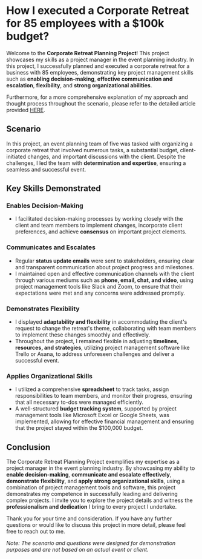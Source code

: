 # How I executed a Corporate Retreat for 85 employees with a $100k budget?

Welcome to the **Corporate Retreat Planning Project**! This project showcases my skills as a project manager in the event planning industry. In this project, I successfully planned and executed a corporate retreat for a business with 85 employees, demonstrating key project management skills such as **enabling decision-making**, **effective communication and escalation**, **flexibility**, and **strong organizational abilities**.

Furthermore, for a more comprehensive explanation of my approach and thought process throughout the scenario, please refer to the detailed article provided [HERE](https://medium.com/@zahirkowser/how-i-executed-a-corporate-retreat-for-85-employees-with-a-100k-budget-78bb9447ab2c).

## Scenario

In this project, an event planning team of five was tasked with organizing a corporate retreat that involved numerous tasks, a substantial budget, client-initiated changes, and important discussions with the client. Despite the challenges, I led the team with **determination and expertise**, ensuring a seamless and successful event.

## Key Skills Demonstrated

### Enables Decision-Making
- I facilitated decision-making processes by working closely with the client and team members to implement changes, incorporate client preferences, and achieve **consensus** on important project elements.

### Communicates and Escalates
- Regular **status update emails** were sent to stakeholders, ensuring clear and transparent communication about project progress and milestones.
- I maintained open and effective communication channels with the client through various mediums such as **phone, email, chat, and video**, using project management tools like Slack and Zoom, to ensure that their expectations were met and any concerns were addressed promptly.

### Demonstrates Flexibility
- I displayed **adaptability and flexibility** in accommodating the client's request to change the retreat's theme, collaborating with team members to implement these changes smoothly and effectively.
- Throughout the project, I remained flexible in adjusting **timelines, resources, and strategies**, utilizing project management software like Trello or Asana, to address unforeseen challenges and deliver a successful event.

### Applies Organizational Skills
- I utilized a comprehensive **spreadsheet** to track tasks, assign responsibilities to team members, and monitor their progress, ensuring that all necessary to-dos were managed efficiently.
- A well-structured **budget tracking system**, supported by project management tools like Microsoft Excel or Google Sheets, was implemented, allowing for effective financial management and ensuring that the project stayed within the $100,000 budget.

## Conclusion

The Corporate Retreat Planning Project exemplifies my expertise as a project manager in the event planning industry. By showcasing my ability to **enable decision-making**, **communicate and escalate effectively**, **demonstrate flexibility**, and **apply strong organizational skills**, using a combination of project management tools and software, this project demonstrates my competence in successfully leading and delivering complex projects. I invite you to explore the project details and witness the **professionalism and dedication** I bring to every project I undertake.

Thank you for your time and consideration. If you have any further questions or would like to discuss this project in more detail, please feel free to reach out to me.

*Note: The scenario and questions were designed for demonstration purposes and are not based on an actual event or client.*
